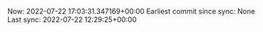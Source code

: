 Now: 2022-07-22 17:03:31.347169+00:00 Earliest commit since sync: None Last sync: 2022-07-22 12:29:25+00:00
